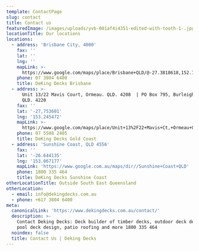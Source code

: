 ```yaml
---
template: ContactPage
slug: contact
title: Contact us
featuredImage: /images/uploads/yvb-001af4i4351-edited-with-tooth-1-.jpg
locationTitle: Our locations
locations:
  - address: 'Brisbane City, 4000'
    fax: ''
    lat: ''
    lng: ''
    mapLink: >-
      https://www.google.com/maps/place/Brisbane+QLD/@-27.3818618,152.7123261,10z/data=!3m1!4b1!4m5!3m4!1s0x6b91579aac93d233:0x402a35af3deaf40!8m2!3d-27.4697707!4d153.0251235
    phone: 07 3804 6400
    title: DeKing Decks Brisbane
  - address: >-
      Unit 13/22 Mavis Court, Ormeau. QLD. 4208  | PO Box 795, Burleigh Heads.
      QLD. 4220
    fax: ''
    lat: '-27,753601'
    lng: '153.245472'
    mapLink: >-
      https://www.google.com/maps/place/Unit+13%2F22+Mavis+Ct,+Ormeau+QLD+4208/@-27.7537698,153.2431606,16.96z/data=!4m5!3m4!1s0x6b916ad94c48e10d:0x8c8e34eb521d753a!8m2!3d-27.7538949!4d153.2454181
    phone: 07 5508 2405
    title: DeKing Decks Gold Coast
  - address: 'Sunshine Coast, QLD 4556'
    fax: ''
    lat: '-26.644135'
    lng: '153.067177'
    mapLink: 'https://www.google.com.au/maps/dir//Sunshine+Coast+QLD'
    phone: 1800 335 464
    title: DeKing Decks Sunshine Coast
otherLocationTitle: Outside South East Queensland
otherLocation:
  - email: info@dekingdecks.com.au
  - phone: +617 3804 6400
meta:
  canonicalLink: 'https://www.dekingdecks.com.au/contact/'
  description: >-
    Contact Deking Decks: Deck builder of timber decks, outdoor deck design,
    pool deck design, patio roofing and more 1800 335 464
  noindex: false
  title: Contact Us | Deking Decks
---
```


